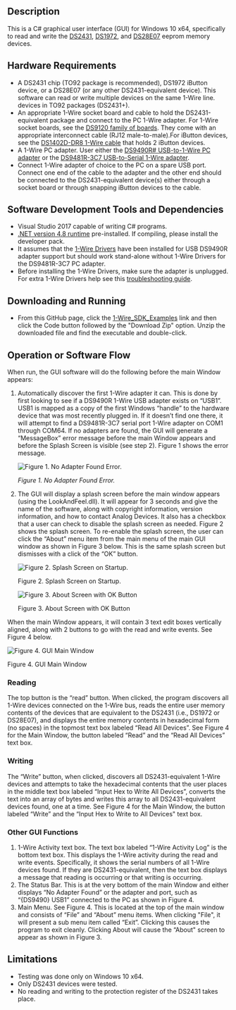 ## Description

This is a C# graphical user interface (GUI) for Windows 10 x64, specifically to read and write the [DS2431](https://www.maximintegrated.com/en/products/ibutton-one-wire/memory-products/DS2431.html), [DS1972](https://www.maximintegrated.com/en/products/ibutton-one-wire/memory-products/DS1972.html), and [DS28E07](https://www.maximintegrated.com/en/products/ibutton-one-wire/memory-products/DS28E07.html) eeprom memory devices. 

## Hardware Requirements
-	A DS2431 chip (TO92 package is recommended), DS1972 iButton device, or a DS28E07 (or any other DS2431-equivalent device).  This software can read or write multiple devices on the same 1-Wire line. devices in TO92 packages (DS2431+).
-   An appropriate 1-Wire socket board and cable to hold the DS2431-equivalent package and connect to the PC 1-Wire adapter.  For 1-Wire socket boards, see the [DS9120 family of boards](https://www.maximintegrated.com/en/products/interface/controllers-expanders/DS9120.html). They come with an appropriate interconnect cable (RJ12 male-to-male).For iButton devices, see the [DS1402D-DR8 1-Wire cable](https://www.maximintegrated.com/en/products/ibutton-one-wire/ibutton/DS1402D-DR8.html) that holds 2 iButton devices.
-	A 1-Wire PC adapter.  User either the [DS9490R# USB-to-1-Wire PC adapter](https://www.maximintegrated.com/en/products/ibutton-one-wire/ibutton/DS9490R.html) or the [DS9481R-3C7 USB-to-Serial 1-Wire adapter](https://www.maximintegrated.com/en/products/ibutton-one-wire/ibutton/DS9481R-3C7.html).
- Connect 1-Wire adapter of choice to the PC on a spare USB port. Connect one end of the cable to the adapter and the other end should be connected to the DS2431-equivalent device(s) either through a socket board or through snapping iButton devices to the cable. 
 
## Software Development Tools and Dependencies
-	Visual Studio 2017 capable of writing C# programs.
-	[.NET version 4.8 runtime](https://dotnet.microsoft.com/en-us/download/dotnet-framework/net48) pre-installed. If compiling, please install the developer pack.
-	It assumes that the [1-Wire Drivers](https://www.maximintegrated.com/en/products/ibutton-one-wire/one-wire/software-tools/drivers/download-1-wire-ibutton-drivers-for-windows.html) have been installed for USB DS9490R adapter support but should work stand-alone without 1-Wire Drivers for the DS9481R-3C7 PC adapter. 
-  Before installing the 1-Wire Drivers, make sure the adapter is unplugged.  For extra 1-Wire Drivers help see this [troubleshooting guide](https://maximsupport.microsoftcrmportals.com/en-us/knowledgebase/article/KA-16429).

## Downloading and Running
- From this GitHub page, click the [1-Wire_SDK_Examples](https://github.com/MaximIntegratedTechSupport/1-Wire_SDK_Examples) link and then click the Code button followed by the "Download Zip" option.  Unzip the downloaded file and find the executable and double-click.
  
## Operation or Software Flow
When run, the GUI software will do the following before the main Window appears:
1.	Automatically discover the first 1-Wire adapter it can.  This is done by first looking to see if a DS9490R 1-Wire USB adapter exists on “USB1”.  USB1 is mapped as a copy of the first Windows “handle” to the hardware device that was most recently plugged in. If it doesn’t find one there, it will attempt to find a DS9481R-3C7 serial port 1-Wire adapter on COM1 through COM64. If no adapters are found, the GUI will generate a “MessageBox” error message before the main Window appears and before the Splash Screen is visible (see step 2). Figure 1 shows the error message.

    ![Figure 1.  No Adapter Found Error.](./images/Adapter_Not_Found.png) 
 
    *Figure 1.  No Adapter Found Error.*

2.	The GUI will display a splash screen before the main window appears (using the LookAndFeel.dll).  It will appear for 3 seconds and give the name of the software, along with copyright information, version information, and how to contact Analog Devices. It also has a checkbox that a user can check to disable the splash screen as needed. Figure 2 shows the splash screen. To re-enable the splash screen, the user can click the “About” menu item from the main menu of the main GUI window as shown in Figure 3 below. This is the same splash screen but dismisses with a click of the “OK” button.

    ![Figure 2.  Splash Screen on Startup.](./images/SplashScreen.png)  	 
 
    Figure 2.  Splash Screen on Startup. 		

    ![Figure 3. About Screen with OK Button](./images/SplashScreenOK.png)  	 
 
    Figure 3. About Screen with OK Button


When the main Window appears, it will contain 3 text edit boxes vertically aligned, along with 2 buttons to go with the read and write events.  See Figure 4 below.

   ![Figure 4.  GUI Main Window](./images/GUI_Screenshot.png)   

   Figure 4.  GUI Main Window

### Reading
The top button is the “read” button.  When clicked, the program discovers all 1-Wire devices connected on the 1-Wire bus, reads the entire user memory contents of the devices that are equivalent to the DS2431 (i.e., DS1972 or DS28E07), and displays the entire memory contents in hexadecimal form (no spaces) in the topmost text box labeled “Read All Devices”.  See Figure 4 for the Main Window, the button labeled “Read” and the “Read All Devices” text box.  
### Writing
The “Write” button, when clicked, discovers all DS2431-equivalent 1-Wire devices and attempts to take the hexadecimal contents that the user places in the middle text box labeled “Input Hex to Write All Devices”, converts the text into an array of bytes and writes this array to all DS2431-equivalent devices found, one at a time. See Figure 4 for the Main Window, the button labeled “Write” and the “Input Hex to Write to All Devices" text box.

### Other GUI Functions 
1.	1-Wire Activity text box.  The text box labeled “1-Wire Activity Log” is the bottom text box.  This displays the 1-Wire activity during the read and write events.  Specifically, it shows the serial numbers of all 1-Wire devices found.  If they are DS2431-equivalent, then the text box displays a message that reading is occurring or that writing is occurring.
2.	The Status Bar. This is at the very bottom of the main Window and either displays “No Adapter Found” or the adapter and port, such as “{DS9490} USB1” connected to the PC as shown in Figure 4.
3.	Main Menu.  See Figure 4. This is located at the top of the main window and consists of “File” and “About” menu items.  When clicking "File", it will present a sub menu item called “Exit”.  Clicking this causes the program to exit cleanly.  Clicking About will cause the “About" screen to appear as shown in Figure 3.


## Limitations
-	Testing was done only on Windows 10 x64.
-	Only DS2431 devices were tested.
-	No reading and writing to the protection register of the DS2431 takes place.
